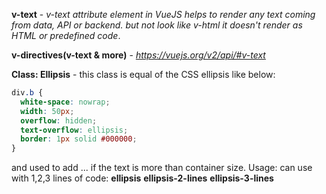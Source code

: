 **v-text** - *v-text attribute element in VueJS helps to render any text coming from data, API or backend.
but not look like v-html it doesn't render as HTML or predefined code*.

**v-directives(v-text & more)** - *https://vuejs.org/v2/api/#v-text*

**Class: Ellipsis** - this class is equal of the CSS ellipsis like below:

```css
div.b {
  white-space: nowrap; 
  width: 50px; 
  overflow: hidden;
  text-overflow: ellipsis; 
  border: 1px solid #000000;
}
```

and used to add ... if the text is more than container size. Usage: can use with 1,2,3 lines of code:
**ellipsis**
**ellipsis-2-lines**
**ellipsis-3-lines**
